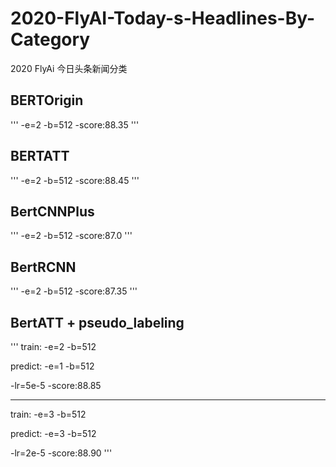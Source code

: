# 2020-FlyAI-Today-s-Headlines-By-Category
2020 FlyAi 今日头条新闻分类

## BERTOrigin

'''
-e=2
-b=512
-score:88.35
'''

## BERTATT

'''
-e=2
-b=512
-score:88.45
'''

## BertCNNPlus

'''
-e=2
-b=512
-score:87.0
'''

## BertRCNN

'''
-e=2
-b=512
-score:87.35
'''

## BertATT + pseudo_labeling

'''
train:
-e=2
-b=512

predict:
-e=1
-b=512

-lr=5e-5
-score:88.85

------------

train:
-e=3
-b=512

predict:
-e=3
-b=512

-lr=2e-5
-score:88.90
'''
